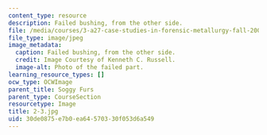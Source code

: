 ```yaml
---
content_type: resource
description: Failed bushing, from the other side.
file: /media/courses/3-a27-case-studies-in-forensic-metallurgy-fall-2007/30de0875e7b0ea64570330f053d6a549_2-3.jpg
file_type: image/jpeg
image_metadata:
  caption: Failed bushing, from the other side.
  credit: Image Courtesy of Kenneth C. Russell.
  image-alt: Photo of the failed part.
learning_resource_types: []
ocw_type: OCWImage
parent_title: Soggy Furs
parent_type: CourseSection
resourcetype: Image
title: 2-3.jpg
uid: 30de0875-e7b0-ea64-5703-30f053d6a549
---
```

